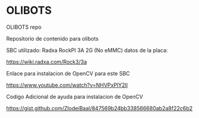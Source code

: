 # OLIBOTS
OLIBOTS repo

Repositorio de contenido para olibots

SBC utilizado: Radxa RockPI 3A 2G (No eMMC)
datos de la placa:

https://wiki.radxa.com/Rock3/3a

Enlace para instalacion de OpenCV para este SBC

https://www.youtube.com/watch?v=NHVPxPlY2lI

Codigo Adicional de ayuda para instalacion de OpenCV

https://gist.github.com/ZlodeiBaal/847569b24bb338566680ab2a8f22c6b2
